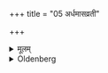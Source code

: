 +++
title = "05 अर्धमासव्रती"

+++

<details><summary>मूलम्</summary>

अर्धमासव्रती ५
</details>

<details><summary>Oldenberg</summary>

5. One who keeps the vow (of fasting) through one fortnight, (may avail himself of the following indulgence):
</details>
